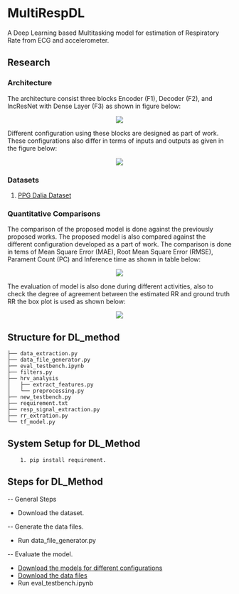 # MultiRespDL

A Deep Learning based Multitasking model for estimation of Respiratory Rate from ECG and accelerometer.

## Research

### Architecture
The architecture consist three blocks Encoder (F1), Decoder (F2), and IncResNet with Dense Layer (F3) as shown in figure below:
<p align="center">
  <image src = 'https://github.com/HTIC-HPOC/MultiRespDL/blob/main/plot/RespNet2_V2.0_block_crop.png'>
</p>
  
Different configuration using these blocks are designed as part of work. These configurations also differ in terms of inputs and outputs as given in the figure below:

<p align="center">
  <image src = 'https://github.com/HTIC-HPOC/MultiRespDL/blob/main/plot/Model_Table_6.0.png' >
</p>
  
### Datasets
  1. [PPG Dalia Dataset](https://archive.ics.uci.edu/ml/datasets/PPG-DaLiA)

### Quantitative Comparisons
  The comparison of the proposed model is done against the previously proposed works. The proposed model is also compared against the different configuration developed as a part 
  of work. The comparison is done in tems of Mean Square Error (MAE), Root Mean Square Error (RMSE), Parament Count (PC) and Inference time as shown in table below:
  <p align="center">
  <image src = 'https://github.com/HTIC-HPOC/MultiRespDL/blob/main/plot/Results.png' >
</p>
    
  The evaluation of model is also done during different activities, also to check the degree of agreement between the estimated RR and ground truth RR the box plot is used as     shown below:
    <p align="center">
    <image src = 'https://github.com/HTIC-HPOC/MultiRespDL/blob/main/plot/Plots_boc_ba.jpg' >
     </p>

## Structure for DL_method
```
├── data_extraction.py
├── data_file_generator.py
├── eval_testbench.ipynb
├── filters.py
├── hrv_analysis
│   ├── extract_features.py
│   └── preprocessing.py
├── new_testbench.py
├── requirement.txt
├── resp_signal_extraction.py
├── rr_extration.py
└── tf_model.py
```
      
## System Setup for DL_Method
        1. pip install requirement.

## Steps for DL_Method
  -- General Steps
  * Download the dataset.
      
  -- Generate the data files.
  * Run data_file_generator.py
  
  -- Evaluate the model.
  * [Download the models for different configurations](https://drive.google.com/drive/folders/1wsyNcdeR1MF__zN9J5vhp9xQ8497aoV1?usp=sharing)
  * [Download the data files](https://drive.google.com/drive/folders/1PIaNOR3ddFgQ0L0QK-3v3PvOojIceIZ3?usp=sharing)
  * Run eval_testbench.ipynb
      


      
           
      
          




